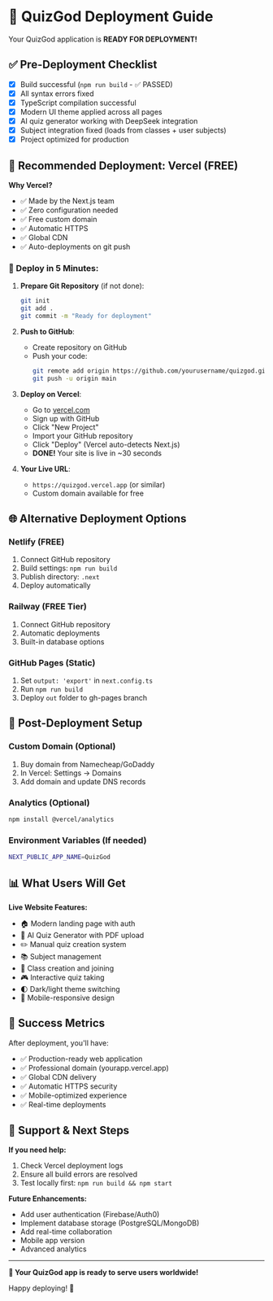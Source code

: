 # 🚀 QuizGod Deployment Guide

Your QuizGod application is **READY FOR DEPLOYMENT!** 

## ✅ Pre-Deployment Checklist

- [x] Build successful (`npm run build` - ✅ PASSED)
- [x] All syntax errors fixed
- [x] TypeScript compilation successful
- [x] Modern UI theme applied across all pages
- [x] AI quiz generator working with DeepSeek integration
- [x] Subject integration fixed (loads from classes + user subjects)
- [x] Project optimized for production

## 🎯 Recommended Deployment: Vercel (FREE)

**Why Vercel?**
- ✅ Made by the Next.js team
- ✅ Zero configuration needed
- ✅ Free custom domain
- ✅ Automatic HTTPS
- ✅ Global CDN
- ✅ Auto-deployments on git push

### 🚀 Deploy in 5 Minutes:

1. **Prepare Git Repository** (if not done):
   ```bash
   git init
   git add .
   git commit -m "Ready for deployment"
   ```

2. **Push to GitHub**:
   - Create repository on GitHub
   - Push your code:
     ```bash
     git remote add origin https://github.com/yourusername/quizgod.git
     git push -u origin main
     ```

3. **Deploy on Vercel**:
   - Go to [vercel.com](https://vercel.com)
   - Sign up with GitHub
   - Click "New Project" 
   - Import your GitHub repository
   - Click "Deploy" (Vercel auto-detects Next.js)
   - **DONE!** Your site is live in ~30 seconds

4. **Your Live URL**:
   - `https://quizgod.vercel.app` (or similar)
   - Custom domain available for free

## 🌐 Alternative Deployment Options

### Netlify (FREE)
1. Connect GitHub repository
2. Build settings: `npm run build`
3. Publish directory: `.next`
4. Deploy automatically

### Railway (FREE Tier)
1. Connect GitHub repository  
2. Automatic deployments
3. Built-in database options

### GitHub Pages (Static)
1. Set `output: 'export'` in `next.config.ts`
2. Run `npm run build` 
3. Deploy `out` folder to gh-pages branch

## 🔧 Post-Deployment Setup

### Custom Domain (Optional)
1. Buy domain from Namecheap/GoDaddy
2. In Vercel: Settings → Domains
3. Add domain and update DNS records

### Analytics (Optional)
```bash
npm install @vercel/analytics
```

### Environment Variables (If needed)
```bash
NEXT_PUBLIC_APP_NAME=QuizGod
```

## 📊 What Users Will Get

**Live Website Features:**
- 🏠 Modern landing page with auth
- 🤖 AI Quiz Generator with PDF upload
- ✏️ Manual quiz creation system
- 📚 Subject management
- 👥 Class creation and joining
- 🎮 Interactive quiz taking
- 🌓 Dark/light theme switching
- 📱 Mobile-responsive design

## 🎉 Success Metrics

After deployment, you'll have:
- ✅ Production-ready web application
- ✅ Professional domain (yourapp.vercel.app)
- ✅ Global CDN delivery
- ✅ Automatic HTTPS security
- ✅ Mobile-optimized experience
- ✅ Real-time deployments

## 🛟 Support & Next Steps

**If you need help:**
1. Check Vercel deployment logs
2. Ensure all build errors are resolved
3. Test locally first: `npm run build && npm start`

**Future Enhancements:**
- Add user authentication (Firebase/Auth0)
- Implement database storage (PostgreSQL/MongoDB)  
- Add real-time collaboration
- Mobile app version
- Advanced analytics

---

**🎯 Your QuizGod app is ready to serve users worldwide!**

Happy deploying! 🚀